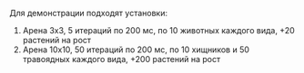 Для демонстрации подходят установки:
1. Арена 3х3, 5 итераций по 200 мс, по 10 животных каждого вида, +20 растений на рост
2. Арена 10х10, 50 итераций по 200 мс, по 10 хищников и 50 травоядных каждого вида, +200 растений на рост